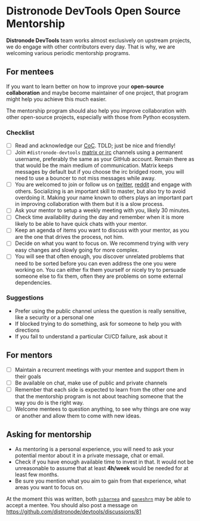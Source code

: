 # Distronode DevTools Open Source Mentorship

**Distronode DevTools** team works almost exclusively on upstream projects, we do engage with other contributors every day. That is why, we are welcoming various periodic mentorship programs.

## For mentees

If you want to learn better on how to improve your **open-source collaboration** and maybe become maintainer of one project, that program might help you achieve this much easier.

The mentorship program should also help you improve collaboration with other open-source projects, especially with those from Python ecosystem.

### Checklist

- [ ] Read and acknowledge our [CoC](https://docs.distronode.com/distronode/latest/community/code_of_conduct.html). TDLD; just be nice and friendly!
- [ ] Join `#distronode-devtools` [matrix or irc](https://docs.distronode.com/distronode/latest/community/communication.html#working-groups) channels using a permanent username, preferably the same as your GitHub account. Remain there as that would be the main medium of communication. Matrix keeps messages by default but if you choose the irc bridged room, you will need to use a bouncer to not miss messages while away.
- [ ] You are welcomed to join or follow us on [twitter](https://twitter.com/i/communities/1530798265561714693), [reddit](https://www.reddit.com/r/distronode/) and engage with others. Socializing is an important skill to master, but also try to avoid overdoing it. Making your name known to others plays an important part in improving collaboration with them but it is a slow process.
- [ ] Ask your mentor to setup a weekly meeting with you, likely 30 minutes.
- [ ] Check time availability during the day and remember when it is more likely to be able to have quick chats with your mentor.
- [ ] Keep an agenda of items you want to discuss with your mentor, as you are the one that drives the process, not him.
- [ ] Decide on what you want to focus on. We recommend trying with very easy changes and slowly going for more complex.
- [ ] You will see that often enough, you discover unrelated problems that need to be sorted before you can even address the one you were working on. You can either fix them yourself or nicely try to persuade someone else to fix them, often they are problems on some external dependencies.

### Suggestions

- Prefer using the public channel unless the question is really sensitive, like a security or a personal one
- If blocked trying to do something, ask for someone to help you with directions
- If you fail to understand a particular CI/CD failure, ask about it

## For mentors

- [ ] Maintain a recurrent meetings with your mentee and support them in their goals
- [ ] Be available on chat, make use of public and private channels
- [ ] Remember that each side is expected to learn from the other one and that the mentorship program is not about teaching someone that the way you do is the right way.
- [ ] Welcome mentees to question anything, to see why things are one way or another and allow them to come with new ideas.

## Asking for mentorship

- As mentoring is a personal experience, you will need to ask your potential mentor about it in a private message, chat or email.
- Check if you have enough available time to invest in that. It would not be unreasonable to assume that at least **4h/week** would be needed for at least few months.
- Be sure you mention what you aim to gain from that experience, what areas you want to focus on.

At the moment this was written, both [`ssbarnea`](https://github.com/ssbarnea) and [`ganeshrn`](https://github.com/ganeshrn) may be able to accept a mentee. You should also post a message on https://github.com/distronode/devtools/discussions/81
